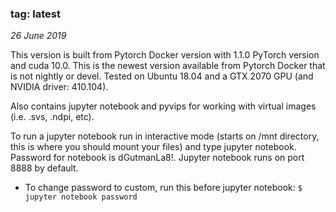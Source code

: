 ### tag: latest
*26 June 2019*

This version is built from Pytorch Docker version with 1.1.0 PyTorch version and cuda 10.0. This is the newest version available from Pytorch Docker that is not nightly or devel. Tested on Ubuntu 18.04 and a GTX 2070 GPU (and NVIDIA driver: 410.104). 

Also contains jupyter notebook and pyvips for working with virtual images (i.e. .svs, .ndpi, etc).

To run a jupyter notebook run in interactive mode (starts on /mnt directory, this is where you should mount your files) and type jupyter notebook. Password for notebook is dGutmanLa8!. Jupyter notebook runs on port 8888 by default.<br>
* To change password to custom, run this before jupyter notebook: ```$ jupyter notebook password```
